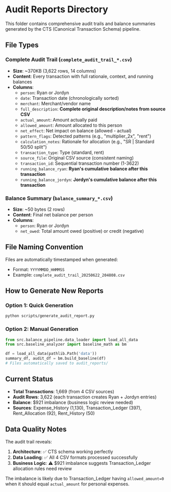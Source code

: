 # Audit Reports Directory

This folder contains comprehensive audit trails and balance summaries generated by the CTS (Canonical Transaction Schema) pipeline.

## File Types

### Complete Audit Trail (`complete_audit_trail_*.csv`)
- **Size**: ~370KB (3,622 rows, 14 columns)
- **Content**: Every transaction with full rationale, context, and running balances
- **Columns**:
  - `person`: Ryan or Jordyn
  - `date`: Transaction date (chronologically sorted)
  - `merchant`: Merchant/vendor name
  - `full_description`: **Complete original description/notes from source CSV**
  - `actual_amount`: Amount actually paid
  - `allowed_amount`: Amount allocated to this person
  - `net_effect`: Net impact on balance (allowed - actual)
  - `pattern_flags`: Detected patterns (e.g., "multiplier_2x", "rent")
  - `calculation_notes`: Rationale for allocation (e.g., "SR | Standard 50/50 split")
  - `transaction_type`: Type (standard, rent)
  - `source_file`: Original CSV source (consistent naming)
  - `transaction_id`: Sequential transaction number (1-3622)
  - `running_balance_ryan`: **Ryan's cumulative balance after this transaction**
  - `running_balance_jordyn`: **Jordyn's cumulative balance after this transaction**

### Balance Summary (`balance_summary_*.csv`)
- **Size**: ~50 bytes (2 rows)
- **Content**: Final net balance per person
- **Columns**:
  - `person`: Ryan or Jordyn
  - `net_owed`: Total amount owed (positive) or credit (negative)

## File Naming Convention

Files are automatically timestamped when generated:
- Format: `YYYYMMDD_HHMMSS`
- Example: `complete_audit_trail_20250622_204808.csv`

## How to Generate New Reports

### Option 1: Quick Generation
```bash
python scripts/generate_audit_report.py
```

### Option 2: Manual Generation
```python
from src.balance_pipeline.data_loader import load_all_data
from src.baseline_analyzer import baseline_math as bm

df = load_all_data(pathlib.Path('data'))
summary_df, audit_df = bm.build_baseline(df)
# Files automatically saved to audit_reports/
```

## Current Status

- **Total Transactions**: 1,669 (from 4 CSV sources)
- **Audit Rows**: 3,622 (each transaction creates Ryan + Jordyn entries)
- **Balance**: $921 imbalance (business logic review needed)
- **Sources**: Expense_History (1,130), Transaction_Ledger (397), Rent_Allocation (92), Rent_History (50)

## Data Quality Notes

The audit trail reveals:
1. **Architecture**: ✅ CTS schema working perfectly
2. **Data Loading**: ✅ All 4 CSV formats processed successfully  
3. **Business Logic**: ⚠️ $921 imbalance suggests Transaction_Ledger allocation rules need review

The imbalance is likely due to Transaction_Ledger having `allowed_amount=0` when it should equal `actual_amount` for personal expenses.
